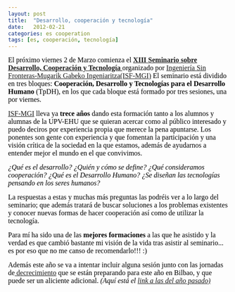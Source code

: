 ```yaml
---
layout: post
title:  "Desarrollo, cooperación y tecnología"
date:   2012-02-21
categories: es cooperation
tags: [es, cooperación, tecnología]
---
```

<span style="color:#000000;"><span style="font-family:Ubuntu;"><span style="font-size:medium;">El próximo viernes 2 de Marzo comienza el</span></span></span><strong><span style="color:#000000;"><span style="font-family:Ubuntu;"><span style="font-size:medium;"> <a href="http://euskadi.isf.es/seminario/index.php" target="_blank">XIII Seminario sobre Desarrollo, Cooperación y Tecnología </a></span></span></span></strong><span style="color:#000000;"><span style="font-family:Ubuntu;"><span style="font-size:medium;">organizado por <a href="http://euskadi.isf.es/home/index.php" target="_blank">Ingeniería Sin Fronteras-Mugarik Gabeko Ingeniaritza(ISF-MGI)</a> El seminario está dividido en tres bloques: </span></span></span><strong><span style="color:#000000;"><span style="font-family:Ubuntu;"><span style="font-size:medium;">Cooperación, Desarrollo y Tecnologías para el Desarrollo Humano</span></span></span></strong><span style="color:#000000;"><span style="font-family:Ubuntu;"><span style="font-size:medium;"> (TpDH), en los que cada bloque está formado por tres sesiones, una por viernes.</span></span></span>

<span style="color:#000000;"><span style="font-family:Ubuntu;"><span style="font-size:medium;"><a href="http://euskadi.isf.es/home/index.php" target="_blank">ISF-MGI</a> lleva ya </span></span></span><strong><span style="color:#000000;"><span style="font-family:Ubuntu;"><span style="font-size:medium;">trece años</span></span></span></strong><span style="color:#000000;"><span style="font-family:Ubuntu;"><span style="font-size:medium;"> dando esta formación tanto a los alumnos y alumnas de la UPV-EHU que se quieran acercar como al público interesado y puedo deciros por experiencia propia que merece la pena apuntarse. Los ponentes son gente con experiencia y que fomentan la participación y una visión crítica de la sociedad en la que estamos, además de ayudarnos a entender mejor el mundo en el que convivimos.</span></span></span>

<em><span style="color:#000000;"><span style="font-family:Ubuntu;"><span style="font-size:medium;">¿Qué es el desarrollo? ¿Quién y cómo se define? ¿Qué consideramos cooperación? ¿Qué es el Desarrollo Humano? ¿Se diseñan las tecnologías pensando en los seres humanos?</span></span></span></em>

<span style="color:#000000;"><span style="font-family:Ubuntu;"><span style="font-size:medium;">La respuestas a estas y muchas más preguntas las podréis ver a lo largo del seminario; que además tratará de buscar soluciones a los problemas existentes y conocer nuevas formas de hacer cooperación así como de utilizar la tecnología.</span></span></span>

<span style="color:#000000;"><span style="font-family:Ubuntu;"><span style="font-size:medium;">Para mí ha sido una de las </span></span></span><strong><span style="color:#000000;"><span style="font-family:Ubuntu;"><span style="font-size:medium;">mejores formaciones</span></span></span></strong><span style="color:#000000;"><span style="font-family:Ubuntu;"><span style="font-size:medium;"> a las que he asistido y la verdad es que cambió bastante mi visión de la vida tras asistir al seminario... es por eso que no me canso de recomendarlo!!! :)</span></span></span>

<span style="color:#000000;"><span style="font-family:Ubuntu;"><span style="font-size:medium;">Además este año se va a intentar incluir alguna sesión junto con las jornadas de<a href="http://es.wikipedia.org/wiki/Decrecimiento" target="_blank"> decrecimiento</a> que se están preparando para este año en Bilbao, y que puede ser un aliciente adicional. </span></span></span><em><span style="color:#000000;"><span style="font-family:Ubuntu;"><span style="font-size:medium;">(Aquí está el <a href="http://decrecimientoybuenvivir.wordpress.com/egitaraua-programa/" target="_blank">link a las del año pasado)</a></span></span></span></em>

